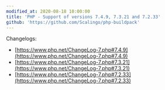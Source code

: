 ```yaml
---
modified_at: 2020-08-18 10:00:00
title: 'PHP - Support of versions 7.4.9, 7.3.21 and 7.2.33'
github: 'https://github.com/Scalingo/php-buildpack'
---
```


Changelogs:

* [https://www.php.net/ChangeLog-7.php#7.4.9](https://www.php.net/ChangeLog-7.php#7.4.9)
* [https://www.php.net/ChangeLog-7.php#7.3.21](https://www.php.net/ChangeLog-7.php#7.3.21)
* [https://www.php.net/ChangeLog-7.php#7.2.33](https://www.php.net/ChangeLog-7.php#7.2.33)
